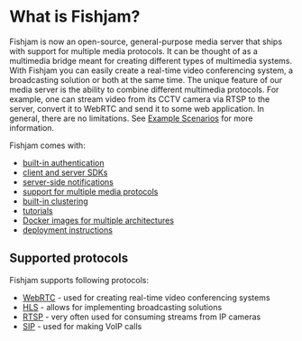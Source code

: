 # What is Fishjam?

Fishjam is now an open-source, general-purpose media server that ships with support for multiple media protocols.
It can be thought of as a multimedia bridge meant for creating different types of multimedia systems.
With Fishjam you can easily create a real-time video conferencing system, a broadcasting solution or both at the same time.
The unique feature of our media server is the ability to combine different multimedia protocols.
For example, one can stream video from its CCTV camera via RTSP to the server, convert it to WebRTC and send it to some web application.
In general, there are no limitations.
See [Example Scenarios](example_scenarios.md) for more information.

Fishjam comes with:

* [built-in authentication](../getting_started/authentication.md)
* [client and server SDKs](../getting_started/sdks.md)
* [server-side notifications](../getting_started/notifications.md)
* [support for multiple media protocols](#supported-protocols)
* [built-in clustering](../cluster.md)
* [tutorials](../tutorials/dashboard.mdx)
* [Docker images for multiple architectures](https://github.com/fishjam-dev/fishjam/pkgs/container/fishjam)
* [deployment instructions](../deploying/vps.md)

## Supported protocols

Fishjam supports following protocols:

* [WebRTC](../getting_started/peers/webrtc.md) - used for creating real-time video conferencing systems
* [HLS](../getting_started/components/hls.md) - allows for implementing broadcasting solutions
* [RTSP](../getting_started/components/rtsp.md) - very often used for consuming streams from IP cameras
* [SIP](../getting_started/components/sip.md) - used for making VoIP calls
